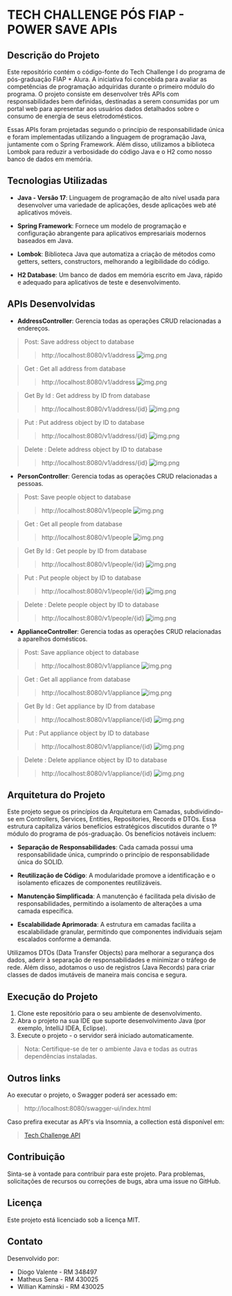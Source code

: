 # TECH CHALLENGE PÓS FIAP - POWER SAVE APIs

## Descrição do Projeto

Este repositório contém o código-fonte do Tech Challenge I do programa de pós-graduação FIAP + Alura. A iniciativa foi concebida para avaliar as competências de programação adquiridas durante o primeiro módulo do programa. O projeto consiste em desenvolver três APIs com responsabilidades bem definidas, destinadas a serem consumidas por um portal web para apresentar aos usuários dados detalhados sobre o consumo de energia de seus eletrodomésticos.

Essas APIs foram projetadas segundo o princípio de responsabilidade única e foram implementadas utilizando a linguagem de programação Java, juntamente com o Spring Framework. Além disso, utilizamos a biblioteca Lombok para reduzir a verbosidade do código Java e o H2 como nosso banco de dados em memória.

## Tecnologias Utilizadas

- **Java - Versão 17**: Linguagem de programação de alto nível usada para desenvolver uma variedade de aplicações, desde aplicações web até aplicativos móveis.

- **Spring Framework**: Fornece um modelo de programação e configuração abrangente para aplicativos empresariais modernos baseados em Java.

- **Lombok**: Biblioteca Java que automatiza a criação de métodos como getters, setters, constructors, melhorando a legibilidade do código.

- **H2 Database**: Um banco de dados em memória escrito em Java, rápido e adequado para aplicativos de teste e desenvolvimento.

## APIs Desenvolvidas

- **AddressController**: Gerencia todas as operações CRUD relacionadas a endereços.

> Post: Save address object to database
>> http://localhost:8080/v1/address
![img.png](img/address-post1.png)

> Get : Get all address from database
>> http://localhost:8080/v1/address
![img.png](img/address-getAll.png)

> Get By Id : Get address by ID from database
>> http://localhost:8080/v1/address/{id}
![img.png](img/address-getById.png)


> Put : Put address object by ID to database
>> http://localhost:8080/v1/address/{id}
![img.png](img/address-put.png)

> Delete : Delete address object by ID to database
>> http://localhost:8080/v1/address/{id}
![img.png](img/address-delete.png)


- **PersonController**: Gerencia todas as operações CRUD relacionadas a pessoas.

> Post: Save people object to database
>> http://localhost:8080/v1/people
![img.png](img/people-post.png)

> Get : Get all people from database
>> http://localhost:8080/v1/people
![img.png](img/people-getAll.png)

> Get By Id : Get people by ID from database
>> http://localhost:8080/v1/people/{id}
![img.png](img/people-getId.png)


> Put : Put people object by ID to database
>> http://localhost:8080/v1/people/{id}
![img.png](img/people-put.png)

> Delete : Delete people object by ID to database
>> http://localhost:8080/v1/people/{id}
![img.png](img/people-delete.png)

- **ApplianceController**: Gerencia todas as operações CRUD relacionadas a aparelhos domésticos.

> Post: Save appliance object to database
>> http://localhost:8080/v1/appliance
![img.png](img/appliance-post1.png)

> Get : Get all appliance from database
>> http://localhost:8080/v1/appliance
![img.png](img/appliance-getAll.png)

> Get By Id : Get appliance by ID from database
>> http://localhost:8080/v1/appliance/{id}
![img.png](img/appliance-getById.png)

> Put : Put appliance object by ID to database
>> http://localhost:8080/v1/appliance/{id}
![img.png](img/appliance-put.png)

> Delete : Delete appliance object by ID to database
>> http://localhost:8080/v1/appliance/{id}
![img.png](img/appliance-delete.png)


## Arquitetura do Projeto

Este projeto segue os princípios da Arquitetura em Camadas, subdividindo-se em Controllers, Services, Entities, Repositories, Records e DTOs. Essa estrutura capitaliza vários benefícios estratégicos discutidos durante o 1º módulo do programa de pós-graduação. Os benefícios notáveis incluem:

- **Separação de Responsabilidades**: Cada camada possui uma responsabilidade única, cumprindo o princípio de responsabilidade única do SOLID.

- **Reutilização de Código**: A modularidade promove a identificação e o isolamento eficazes de componentes reutilizáveis.

- **Manutenção Simplificada**: A manutenção é facilitada pela divisão de responsabilidades, permitindo a isolamento de alterações a uma camada específica.

- **Escalabilidade Aprimorada**: A estrutura em camadas facilita a escalabilidade granular, permitindo que componentes individuais sejam escalados conforme a demanda.

Utilizamos DTOs (Data Transfer Objects) para melhorar a segurança dos dados, aderir à separação de responsabilidades e minimizar o tráfego de rede. Além disso, adotamos o uso de registros (Java Records) para criar classes de dados imutáveis de maneira mais concisa e segura.

## Execução do Projeto

1. Clone este repositório para o seu ambiente de desenvolvimento.
2. Abra o projeto na sua IDE que suporte desenvolvimento Java (por exemplo, IntelliJ IDEA, Eclipse).
3. Execute o projeto - o servidor será iniciado automaticamente.
> Nota: Certifique-se de ter o ambiente Java e todas as outras dependências instaladas.


## Outros links
Ao executar o projeto, o Swagger poderá ser acessado em:
>http://localhost:8080/swagger-ui/index.html

Caso prefira executar as API's via Insomnia, a collection está disponível em:

> [Tech Challenge API](./documentation/PowerSave-Insomnia.json)

## Contribuição
Sinta-se à vontade para contribuir para este projeto. Para problemas, solicitações de recursos ou correções de bugs, abra uma issue no GitHub.

## Licença
Este projeto está licenciado sob a licença MIT.

## Contato
Desenvolvido por:

- Diogo Valente - RM 348497
- Matheus Sena - RM 430025
- Willian Kaminski - RM 430025


